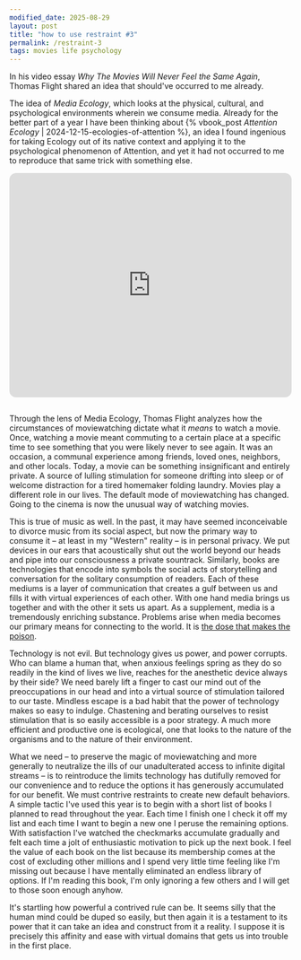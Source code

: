 ```yaml
---
modified_date: 2025-08-29
layout: post
title: "how to use restraint #3"
permalink: /restraint-3
tags: movies life psychology
---
```


In his video essay _Why The Movies Will Never Feel the Same Again_, Thomas Flight shared an idea that should've occurred to me already.
<!--more-->
The idea of _Media Ecology_, which looks at the physical, cultural, and psychological environments wherein we consume media.
Already for the better part of a year I have been thinking about {% vbook_post _Attention Ecology_ | 2024-12-15-ecologies-of-attention %}, an idea I found ingenious for taking Ecology out of its native context and applying it to the psychological phenomenon of Attention, and yet it had not occurred to me to reproduce that same trick with something else.

<iframe style="border-radius:12px; margin-bottom: 15px;" width="100%" height="400" src="https://www.youtube.com/embed/RoldOz5YyAw?si=xNam_fptIgGhDsXc" title="YouTube video player" frameBorder="0" allowfullscreen="" allow="autoplay; clipboard-write; encrypted-media; fullscreen; picture-in-picture" loading="lazy"></iframe>

Through the lens of Media Ecology, Thomas Flight analyzes how the circumstances of moviewatching dictate what it _means_ to watch a movie.
Once, watching a movie meant commuting to a certain place at a specific time to see something that you were likely never to see again.
It was an occasion, a communal experience among friends, loved ones, neighbors, and other locals.
Today, a movie can be something insignificant and entirely private.
A source of lulling stimulation for someone drifting into sleep or of welcome distraction for a tired homemaker folding laundry.
Movies play a different role in our lives.
The default mode of moviewatching has changed.
Going to the cinema is now the unusual way of watching movies.

This is true of music as well.
In the past, it may have seemed inconceivable to divorce music from its social aspect, but now the primary way to consume it – at least in my "Western" reality – is in personal privacy.
We put devices in our ears that acoustically shut out the world beyond our heads and pipe into our consciousness a private sountrack.
Similarly, books are technologies that encode into symbols the social acts of storytelling and conversation for the solitary consumption of readers.
Each of these mediums is a layer of communication that creates a gulf between us and fills it with virtual experiences of each other.
With one hand media brings us together and with the other it sets us apart.
As a supplement, media is a tremendously enriching substance.
Problems arise when media becomes our primary means for connecting to the world.
It is [the dose that makes the poison](https://en.wikipedia.org/wiki/The_dose_makes_the_poison).

Technology is not evil.
But technology gives us power, and power corrupts.
Who can blame a human that, when anxious feelings spring as they do so readily in the kind of lives we live, reaches for the anesthetic device always by their side?
We need barely lift a finger to cast our mind out of the preoccupations in our head and into a virtual source of stimulation tailored to our taste.
Mindless escape is a bad habit that the power of technology makes so easy to indulge.
Chastening and berating ourselves to resist stimulation that is so easily accessible is a poor strategy.
A much more efficient and productive one is ecological, one that looks to the nature of the organisms and to the nature of their environment.

What we need – to preserve the magic of moviewatching and more generally to neutralize the ills of our unadulterated access to infinite digital streams – is to reintroduce the limits technology has dutifully removed for our convenience and to reduce the options it has generously accumulated for our benefit.
We must contrive restraints to create new default behaviors.
A simple tactic I've used this year is to begin with a short list of books I planned to read throughout the year.
Each time I finish one I check it off my list and each time I want to begin a new one I peruse the remaining options.
With satisfaction I've watched the checkmarks accumulate gradually and felt each time a jolt of enthusiastic motivation to pick up the next book.
I feel the value of each book on the list because its membership comes at the cost of excluding other millions and I spend very little time feeling like I'm missing out because I have mentally eliminated an endless library of options.
If I'm reading this book, I'm only ignoring a few others and I will get to those soon enough anyhow.

It's startling how powerful a contrived rule can be.
It seems silly that the human mind could be duped so easily, but then again it is a testament to its power that it can take an idea and construct from it a reality.
I suppose it is precisely this affinity and ease with virtual domains that gets us into trouble in the first place.